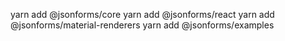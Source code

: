 yarn add @jsonforms/core
yarn add @jsonforms/react
yarn add @jsonforms/material-renderers
yarn add @jsonforms/examples